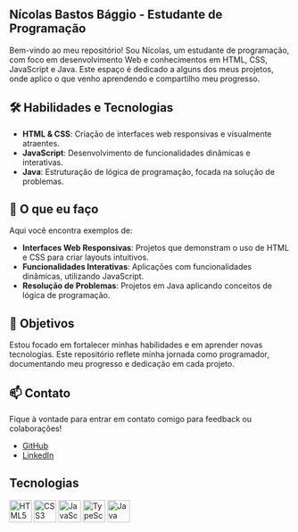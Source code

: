 ## Nícolas Bastos Bággio - Estudante de Programação

Bem-vindo ao meu repositório! Sou Nícolas, um estudante de programação, com foco em desenvolvimento Web e conhecimentos em HTML, CSS, JavaScript e Java. Este espaço é dedicado a alguns dos meus projetos, onde aplico o que venho aprendendo e compartilho meu progresso.
## 🛠️ Habilidades e Tecnologias

- **HTML & CSS**: Criação de interfaces web responsivas e visualmente atraentes.
- **JavaScript**: Desenvolvimento de funcionalidades dinâmicas e interativas.
- **Java**: Estruturação de lógica de programação, focada na solução de problemas.

## 🚀 O que eu faço

Aqui você encontra exemplos de:

- **Interfaces Web Responsivas**: Projetos que demonstram o uso de HTML e CSS para criar layouts intuitivos.
- **Funcionalidades Interativas**: Aplicações com funcionalidades dinâmicas, utilizando JavaScript.
- **Resolução de Problemas**: Projetos em Java aplicando conceitos de lógica de programação.

## 🎯 Objetivos

Estou focado em fortalecer minhas habilidades e em aprender novas tecnologias. Este repositório reflete minha jornada como programador, documentando meu progresso e dedicação em cada projeto.

## 📫 Contato

Fique à vontade para entrar em contato comigo para feedback ou colaborações!
- [GitHub](https://github.com/nicolasbaggio)
- [LinkedIn](https://www.linkedin.com/in/nicolasbaggio/)

## Tecnologias

<p> <align="left"> <img src="https://cdn.jsdelivr.net/gh/devicons/devicon/icons/html5/html5-original.svg" alt="HTML5" width="40" height="40"/> <img src="https://cdn.jsdelivr.net/gh/devicons/devicon/icons/css3/css3-original.svg" alt="CSS3" width="40" height="40"/>  <img src="https://cdn.jsdelivr.net/gh/devicons/devicon/icons/javascript/javascript-original.svg" alt="JavaScript" width="40" height="40"/> <img src="https://cdn.jsdelivr.net/gh/devicons/devicon/icons/typescript/typescript-original.svg" alt="TypeScript" width="40" height="40"/> <img src="https://cdn.jsdelivr.net/gh/devicons/devicon/icons/java/java-original.svg" alt="Java" width="40" height="40"/> </p>
